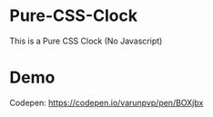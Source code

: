 # Pure-CSS-Clock
This is a Pure CSS Clock (No Javascript)
# Demo
Codepen: https://codepen.io/varunpvp/pen/BOXjbx
